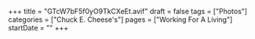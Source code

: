 +++
title = "GTcW7bF5f0yO9TkCXeEt.avif"
draft = false
tags = ["Photos"]
categories = ["Chuck E. Cheese's"]
pages = ["Working For A Living"]
startDate = ""
+++
